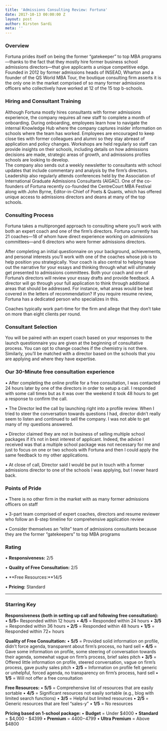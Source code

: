 ```yaml
---
title: 'Admissions Consulting Review: Fortuna'
date: 2017-10-13 00:00:00 Z
layout: post
author: Kirsten Sardi
meta: ''
--- 
```


### **Overview**
Fortuna prides itself on being the former “gatekeeper” to top MBA programs—thanks to the fact that they mostly hire former business school admissions directors—that give applicants a unique competitive edge.  Founded in 2012 by former admissions heads of INSEAD, Wharton and a founder of the QS World MBA Tour, the boutique consulting firm asserts it is the only one in the market comprised of so many former admissions officers who collectively have worked at 12 of the 15 top b-schools.   

### **Hiring and Consultant Training**
Although Fortuna mostly hires consultants with former admissions experience, the company requires all new staff to complete a month of onboarding.  During onboarding, employees learn how to navigate the internal Knowledge Hub where the company captures insider information on schools where the team has worked.  Employees are encouraged to keep close ties with former colleagues and alumni so they stay abreast of application and policy changes.  Workshops are held regularly so staff can provide insights on their schools, including details on how admissions decisions are made, strategic areas of growth, and admissions profiles schools are looking to develop.  
The company also sends out a weekly newsletter to consultants with school updates that include commentary and analysis by the firm’s directors.  Leadership also regularly attends conferences held by the Association of International Graduate Admissions Consultants (AIGAC). One of the co-founders of Fortuna recently co-founded the CentreCourt MBA Festival along with John Byrne, Editor-in-Chief of Poets & Quants, which has offered unique access to admissions directors and deans at many of the top schools.  

### **Consulting Process**

Fortuna takes a multipronged approach to consulting where you’ll work with both an expert coach and one of the firm’s directors.  Fortuna currently has 21 coaches—18 of whom have direct experience working on admissions committees—and 6 directors who were former admissions directors.  

After completing an initial questionnaire on your background, achievements, and personal interests you’ll work with one of the coaches whose job is to help position you strategically.  Your coach is also central to helping tease out the narrative for your essays and thinking through what will ultimately get presented to admissions committees.  Both your coach and one of Fortuna’s directors will review your essay drafts and provide feedback.  A director will go through your full application to think through additional areas that should be addressed.  For instance, what areas would be best covered in the letters of recommendation?  If you require resume review, Fortuna has a dedicated person who specializes in this. 

Coaches typically work part-time for the firm and allege that they don’t take on more than eight clients per round.  

### **Consultant Selection**

You will be paired with an expert coach based on your responses to the launch questionnaire you are given at the beginning of consultative process.  You can opt to change coaches if the chemistry is not there.  Similarly, you’ll be matched with a director based on the schools that you are applying and where they have expertise.  

### **Our 30-Minute free consultation experience**

• After completing the online profile for a free consultation, I was contacted 24 hours later by one of the directors in order to setup a call. I responded with some call times but as it was over the weekend it took 48 hours to get a response to confirm the call.

• The Director led the call by launching right into a profile review.  When I tried to steer the conversation towards questions I had, director didn’t really seem to listen and continued to sell the company.  I was not able to get many of my questions answered.  

• Director claimed they are not in business of selling multiple school packages if it’s not in best interest of applicant. Indeed, the advice I received was that a multiple school package was not necessary for me and just to focus on one or two schools with Fortuna and then I could apply the same feedback to my other applications.  

• At close of call, Director said I would be put in touch with a former admissions director to one of the schools I was applying, but I never heard back. 


### **Points of Pride**

• There is no other firm in the market with as many former admissions officers on staff

• 3-part team comprised of expert coaches, directors and resume reviewer who follow an 8-step timeline for comprehensive application review

• Consider themselves an “elite” team of admissions consultants because they are the former “gatekeepers” to top MBA programs


### **Rating**

• **Responsiveness:**	2/5

• **Quality of Free Consultation:**	2/5

• **Free Resources:**14/5

• **Pricing:** Standard


-------------------------------------------------------------------------------------------------------------------------------------

### **Starring Key**

**Responsiveness (both in setting up call and following free consultation):**
• **5/5**= Responded within 12 hours
• **4/5** = Responded within 24 hours
• **3/5** = Responded within 36 hours
• **2/5** = Responded within 48 hours
• **1/5** = Responded within 72+ hours

**Quality of Free Consultation:**
• **5/5** = Provided solid information on profile, didn’t force agenda, transparent about firm’s process, no hard sell
• **4/5** = Gave some information on profile, some steering of conversation towards their agenda, somewhat vague on firm’s process, brief sales pitch
• **3/5** = Offered little information on profile, steered conversation, vague on firm’s process, gave pushy sales pitch
• **2/5** = Information on profile felt generic or unhelpful, forced agenda, no transparency on firm’s process, hard sell
• **1/5** = Will not offer a free consultation

**Free Resources:**
• **5/5** = Comprehensive list of resources that are easily sortable
• **4/5** = Significant resources not easily sortable (e.g., blog with limited search functions)
• **3/5** = Helpful but limited resources
• **2/5** = Generic resources that are feel “sales-y”
• **1/5** = No resources

**Pricing based on 1-school package:**
• **Budget** = Under $4000
• **Standard** = $4,000 - $4399
• **Premium** = $4400-$4799
• **Ultra Premium** = Above $4800



